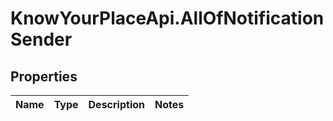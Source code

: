 # KnowYourPlaceApi.AllOfNotificationSender

## Properties
Name | Type | Description | Notes
------------ | ------------- | ------------- | -------------
